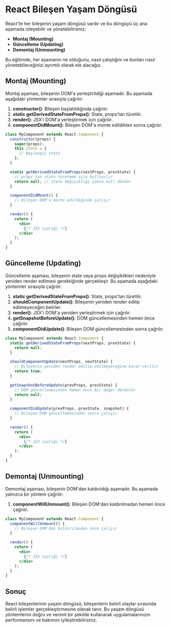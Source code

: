 # React Bileşen Yaşam Döngüsü

React'te her bileşenin yaşam döngüsü vardır ve bu döngüyü üç ana aşamada izleyebilir ve yönetebilirsiniz:

- **Montaj (Mounting)**
- **Güncelleme (Updating)**
- **Demontaj (Unmounting)**

Bu eğitimde, her aşamanın ne olduğunu, nasıl çalıştığını ve bunları nasıl yönetebileceğinizi ayrıntılı olarak ele alacağız.

## Montaj (Mounting)

Montaj aşaması, bileşenin DOM'a yerleştirildiği aşamadır. Bu aşamada aşağıdaki yöntemler sırasıyla çağrılır:

1. **constructor()**: Bileşen başlatıldığında çağrılır.
2. **static getDerivedStateFromProps()**: State, props'tan türetilir.
3. **render()**: JSX'i DOM'a yerleştirmek için çağrılır.
4. **componentDidMount()**: Bileşen DOM'a monte edildikten sonra çağrılır.

```jsx
class MyComponent extends React.Component {
  constructor(props) {
    super(props);
    this.state = {
      // Başlangıç state
    };
  }

  static getDerivedStateFromProps(nextProps, prevState) {
    // props'tan state türetmek için kullanılır
    return null; // state değişikliği yoksa null döndür
  }

  componentDidMount() {
    // Bileşen DOM'a monte edildiğinde çalışır
  }

  render() {
    return (
      <div>
        {/* JSX içeriği */}
      </div>
    );
  }
}
```

## Güncelleme (Updating)

Güncelleme aşaması, bileşenin state veya props değişiklikleri nedeniyle yeniden render edilmesi gerektiğinde gerçekleşir. Bu aşamada aşağıdaki yöntemler sırasıyla çağrılır:

1. **static getDerivedStateFromProps()**: State, props'tan türetilir.
2. **shouldComponentUpdate()**: Bileşenin yeniden render edilip edilmeyeceğini belirler.
3. **render()**: JSX'i DOM'a yeniden yerleştirmek için çağrılır.
4. **getSnapshotBeforeUpdate()**: DOM güncellemesinden hemen önce çağrılır.
5. **componentDidUpdate()**: Bileşen DOM güncellemesinden sonra çağrılır.

```jsx
class MyComponent extends React.Component {
  static getDerivedStateFromProps(nextProps, prevState) {
    return null;
  }

  shouldComponentUpdate(nextProps, nextState) {
    // Bileşenin yeniden render edilip edilmeyeceğine karar verilir
    return true;
  }

  getSnapshotBeforeUpdate(prevProps, prevState) {
    // DOM güncellemesinden hemen önce bir değer döndürür
    return null;
  }

  componentDidUpdate(prevProps, prevState, snapshot) {
    // Bileşen DOM güncellemesinden sonra çalışır
  }

  render() {
    return (
      <div>
        {/* JSX içeriği */}
      </div>
    );
  }
}
```

## Demontaj (Unmounting)

Demontaj aşaması, bileşenin DOM'dan kaldırıldığı aşamadır. Bu aşamada yalnızca bir yöntem çağrılır:

1. **componentWillUnmount()**: Bileşen DOM'dan kaldırılmadan hemen önce çağrılır.

```jsx
class MyComponent extends React.Component {
  componentWillUnmount() {
    // Bileşen DOM'dan kaldırılmadan önce çalışır
  }

  render() {
    return (
      <div>
        {/* JSX içeriği */}
      </div>
    );
  }
}
```

## Sonuç

React bileşenlerinin yaşam döngüsü, bileşenlerin belirli olaylar sırasında belirli işlemler gerçekleştirmesine olanak tanır. Bu yaşam döngüsü yöntemlerini doğru ve verimli bir şekilde kullanarak uygulamalarınızın performansını ve bakımını iyileştirebilirsiniz.